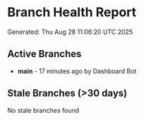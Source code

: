 # Branch Health Report
Generated: Thu Aug 28 11:06:20 UTC 2025

## Active Branches
- **main** - 17 minutes ago by Dashboard Bot

## Stale Branches (>30 days)
No stale branches found
